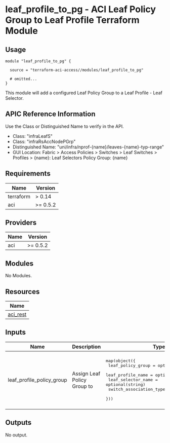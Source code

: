# leaf_profile_to_pg - ACI Leaf Policy Group to Leaf Profile Terraform Module

## Usage

```hcl
module "leaf_profile_to_pg" {

  source = "terraform-aci-access//modules/leaf_profile_to_pg"

  # omitted...
}
```

This module will add a configured Leaf Policy Group to a Leaf Profile - Leaf Selector.

## APIC Reference Information

Use the Class or Distinguished Name to verify in the API.

* Class: "infraLeafS"
* Class: "infraRsAccNodePGrp"
* Distinguished Name: "uni/infra/nprof-{name}/leaves-{name}-typ-range"
* GUI Location: Fabric > Access Policies > Switches > Leaf Switches > Profiles > {name}: Leaf Selectors Policy Group: {name}

<!-- BEGINNING OF PRE-COMMIT-TERRAFORM DOCS HOOK -->
## Requirements

| Name | Version |
|------|---------|
| terraform | > 0.14 |
| aci | >= 0.5.2 |

## Providers

| Name | Version |
|------|---------|
| aci | >= 0.5.2 |

## Modules

No Modules.

## Resources

| Name |
|------|
| [aci_rest](https://registry.terraform.io/providers/ciscodevnet/aci/0.5.2/docs/resources/rest) |

## Inputs

| Name | Description | Type | Default | Required |
|------|-------------|------|---------|:--------:|
| leaf\_profile\_policy\_group | Assign Leaf Policy Group to | <pre>map(object({<br>    leaf_policy_group       = optional(string)<br>    leaf_profile_name       = optional(string)<br>    leaf_selector_name      = optional(string)<br>    switch_association_type = optional(string)<br>  }))</pre> | <pre>{<br>  "default": {<br>    "leaf_policy_group": "",<br>    "leaf_profile_name": "leaf201",<br>    "leaf_selector_name": "leaf201",<br>    "switch_association_type": "range"<br>  }<br>}</pre> | no |

## Outputs

No output.
<!-- END OF PRE-COMMIT-TERRAFORM DOCS HOOK -->
